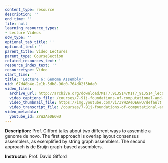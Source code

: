 ```yaml
---
content_type: resource
description: ''
end_time: ''
file: null
learning_resource_types:
- Lecture Videos
ocw_type: ''
optional_tab_title: ''
optional_text: ''
parent_title: Video Lectures
parent_type: CourseSection
related_resources_text: ''
resource_index_text: ''
resourcetype: Video
start_time: ''
title: 'Lecture 6: Genome Assembly'
uid: 67d48b4e-2e1b-5db8-96c0-764d02f5bda0
video_files:
  archive_url: http://archive.org/download/MIT7.91JS14/MIT7_91JS14_lec06_300k.mp4
  video_captions_file: /courses/7-91j-foundations-of-computational-and-systems-biology-spring-2014/049685492f4a5775b35a37ca9ed047e2_ZYW2AeDE6wU.vtt
  video_thumbnail_file: https://img.youtube.com/vi/ZYW2AeDE6wU/default.jpg
  video_transcript_file: /courses/7-91j-foundations-of-computational-and-systems-biology-spring-2014/18b601767baa48ff7984697ee8045339_ZYW2AeDE6wU.pdf
video_metadata:
  youtube_id: ZYW2AeDE6wU
---
```


**Description:** Prof. Gifford talks about two different ways to assemble a genome de novo. The first approach is overlap layout consensus assemblers, as exemplified by string graph assemblers. The second approach is de Bruijn graph-based assemblers.

**Instructor:** Prof. David Gifford

